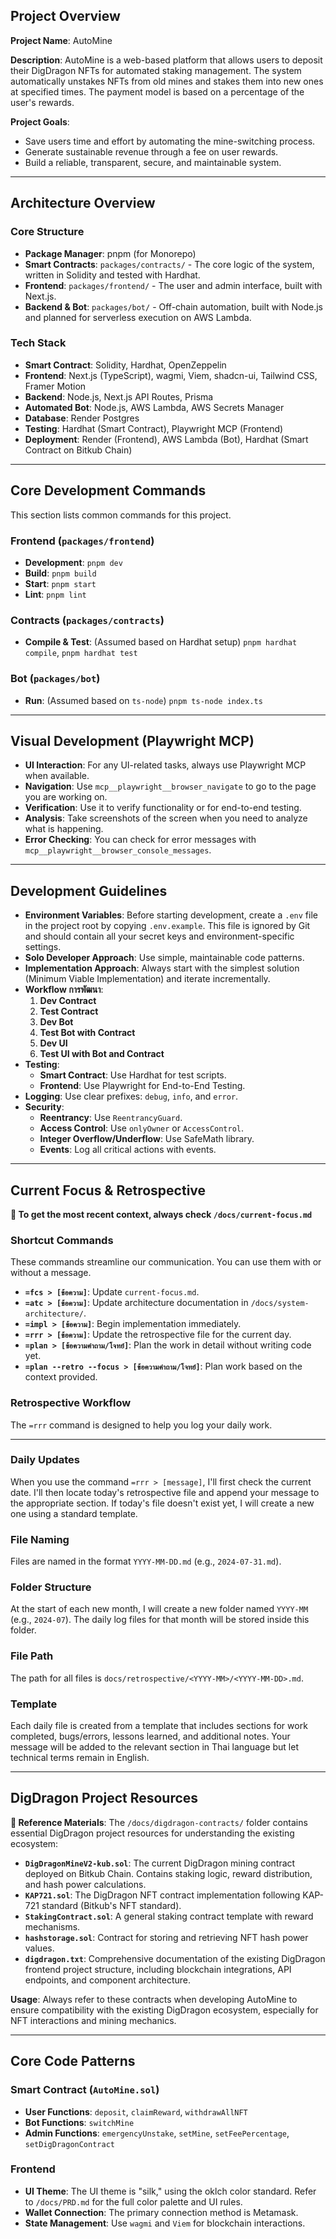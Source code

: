 ## Project Overview

**Project Name**: AutoMine

**Description**: AutoMine is a web-based platform that allows users to deposit their DigDragon NFTs for automated staking management. The system automatically unstakes NFTs from old mines and stakes them into new ones at specified times. The payment model is based on a percentage of the user's rewards.

**Project Goals**:

- Save users time and effort by automating the mine-switching process.
- Generate sustainable revenue through a fee on user rewards.
- Build a reliable, transparent, secure, and maintainable system.

---

## Architecture Overview

### Core Structure

- **Package Manager**: pnpm (for Monorepo)
- **Smart Contracts**: `packages/contracts/` - The core logic of the system, written in Solidity and tested with Hardhat.
- **Frontend**: `packages/frontend/` - The user and admin interface, built with Next.js.
- **Backend & Bot**: `packages/bot/` - Off-chain automation, built with Node.js and planned for serverless execution on AWS Lambda.

### Tech Stack

- **Smart Contract**: Solidity, Hardhat, OpenZeppelin
- **Frontend**: Next.js (TypeScript), wagmi, Viem, shadcn-ui, Tailwind CSS, Framer Motion
- **Backend**: Node.js, Next.js API Routes, Prisma
- **Automated Bot**: Node.js, AWS Lambda, AWS Secrets Manager
- **Database**: Render Postgres
- **Testing**: Hardhat (Smart Contract), Playwright MCP (Frontend)
- **Deployment**: Render (Frontend), AWS Lambda (Bot), Hardhat (Smart Contract on Bitkub Chain)

---

## Core Development Commands

This section lists common commands for this project.

### Frontend (`packages/frontend`)

- **Development**: `pnpm dev`
- **Build**: `pnpm build`
- **Start**: `pnpm start`
- **Lint**: `pnpm lint`

### Contracts (`packages/contracts`)

- **Compile & Test**: (Assumed based on Hardhat setup) `pnpm hardhat compile`, `pnpm hardhat test`

### Bot (`packages/bot`)

- **Run**: (Assumed based on `ts-node`) `pnpm ts-node index.ts`

---

## Visual Development (Playwright MCP)

- **UI Interaction**: For any UI-related tasks, always use Playwright MCP when available.
- **Navigation**: Use `mcp__playwright__browser_navigate` to go to the page you are working on.
- **Verification**: Use it to verify functionality or for end-to-end testing.
- **Analysis**: Take screenshots of the screen when you need to analyze what is happening.
- **Error Checking**: You can check for error messages with `mcp__playwright__browser_console_messages`.

---

## Development Guidelines

- **Environment Variables**: Before starting development, create a `.env` file in the project root by copying `.env.example`. This file is ignored by Git and should contain all your secret keys and environment-specific settings.
- **Solo Developer Approach**: Use simple, maintainable code patterns.
- **Implementation Approach**: Always start with the simplest solution (Minimum Viable Implementation) and iterate incrementally.
- **Workflow การพัฒนา**:
  1. **Dev Contract**
  2. **Test Contract**
  3. **Dev Bot**
  4. **Test Bot with Contract**
  5. **Dev UI**
  6. **Test UI with Bot and Contract**
- **Testing**:
  - **Smart Contract**: Use Hardhat for test scripts.
  - **Frontend**: Use Playwright for End-to-End Testing.
- **Logging**: Use clear prefixes: `debug`, `info`, and `error`.
- **Security**:
  - **Reentrancy**: Use `ReentrancyGuard`.
  - **Access Control**: Use `onlyOwner` or `AccessControl`.
  - **Integer Overflow/Underflow**: Use SafeMath library.
  - **Events**: Log all critical actions with events.

---

## Current Focus & Retrospective

**📖 To get the most recent context, always check `/docs/current-focus.md`**

### Shortcut Commands

These commands streamline our communication. You can use them with or without a message.

- **`=fcs > [ข้อความ]`**: Update `current-focus.md`.
- **`=atc > [ข้อความ]`**: Update architecture documentation in `/docs/system-architecture/`.
- **`=impl > [ข้อความ]`**: Begin implementation immediately.
- **`=rrr > [ข้อความ]`**: Update the retrospective file for the current day.
- **`=plan > [ข้อความคำถาม/โจทย์]`**: Plan the work in detail without writing code yet.
- **`=plan --retro --focus > [ข้อความคำถาม/โจทย์]`**: Plan work based on the context provided.

### Retrospective Workflow

The `=rrr` command is designed to help you log your daily work.

---

### **Daily Updates**

When you use the command `=rrr > [message]`, I'll first check the current date. I'll then locate today's retrospective file and append your message to the appropriate section. If today's file doesn't exist yet, I will create a new one using a standard template.

### **File Naming**

Files are named in the format `YYYY-MM-DD.md` (e.g., `2024-07-31.md`).

### **Folder Structure**

At the start of each new month, I will create a new folder named `YYYY-MM` (e.g., `2024-07`). The daily log files for that month will be stored inside this folder.

### **File Path**

The path for all files is `docs/retrospective/<YYYY-MM>/<YYYY-MM-DD>.md`.

### **Template**

Each daily file is created from a template that includes sections for work completed, bugs/errors, lessons learned, and additional notes. Your message will be added to the relevant section in Thai language but let technical terms remain in English.

---

## DigDragon Project Resources

**📁 Reference Materials**: The `/docs/digdragon-contracts/` folder contains essential DigDragon project resources for understanding the existing ecosystem:

- **`DigDragonMineV2-kub.sol`**: The current DigDragon mining contract deployed on Bitkub Chain. Contains staking logic, reward distribution, and hash power calculations.
- **`KAP721.sol`**: The DigDragon NFT contract implementation following KAP-721 standard (Bitkub's NFT standard).
- **`StakingContract.sol`**: A general staking contract template with reward mechanisms.
- **`hashstorage.sol`**: Contract for storing and retrieving NFT hash power values.
- **`digdragon.txt`**: Comprehensive documentation of the existing DigDragon frontend project structure, including blockchain integrations, API endpoints, and component architecture.

**Usage**: Always refer to these contracts when developing AutoMine to ensure compatibility with the existing DigDragon ecosystem, especially for NFT interactions and mining mechanics.

---

## Core Code Patterns

### Smart Contract (`AutoMine.sol`)

- **User Functions**: `deposit`, `claimReward`, `withdrawAllNFT`
- **Bot Functions**: `switchMine`
- **Admin Functions**: `emergencyUnstake`, `setMine`, `setFeePercentage`, `setDigDragonContract`

### Frontend

- **UI Theme**: The UI theme is "silk," using the oklch color standard. Refer to `/docs/PRD.md` for the full color palette and UI rules.
- **Wallet Connection**: The primary connection method is Metamask.
- **State Management**: Use `wagmi` and `Viem` for blockchain interactions.
